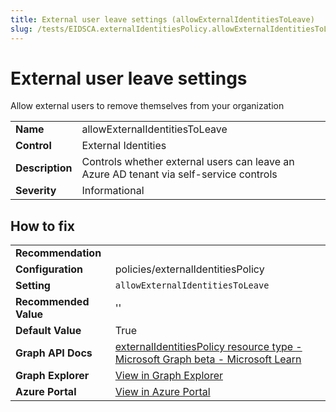 ```yaml
---
title: External user leave settings (allowExternalIdentitiesToLeave)
slug: /tests/EIDSCA.externalIdentitiesPolicy.allowExternalIdentitiesToLeave
---
```


# External user leave settings

Allow external users to remove themselves from your organization

| | |
|-|-|
| **Name** | allowExternalIdentitiesToLeave |
| **Control** | External Identities |
| **Description** | Controls whether external users can leave an Azure AD tenant via self-service controls |
| **Severity** | Informational |

## How to fix
| | |
|-|-|
| **Recommendation** |  |
| **Configuration** | policies/externalIdentitiesPolicy |
| **Setting** | `allowExternalIdentitiesToLeave` |
| **Recommended Value** | '' |
| **Default Value** | True |
| **Graph API Docs** | [externalIdentitiesPolicy resource type - Microsoft Graph beta - Microsoft Learn](https://learn.microsoft.com/en-us/graph/api/resources/externalidentitiespolicy) |
| **Graph Explorer** | [View in Graph Explorer](https://developer.microsoft.com/en-us/graph/graph-explorer?request=policies/externalIdentitiesPolicy&method=GET&version=beta&GraphUrl=https://graph.microsoft.com) |
| **Azure Portal** | [View in Azure Portal](https://portal.azure.com/#view/Microsoft_AAD_IAM/CompanyRelationshipsMenuBlade/~/Settings) | 


